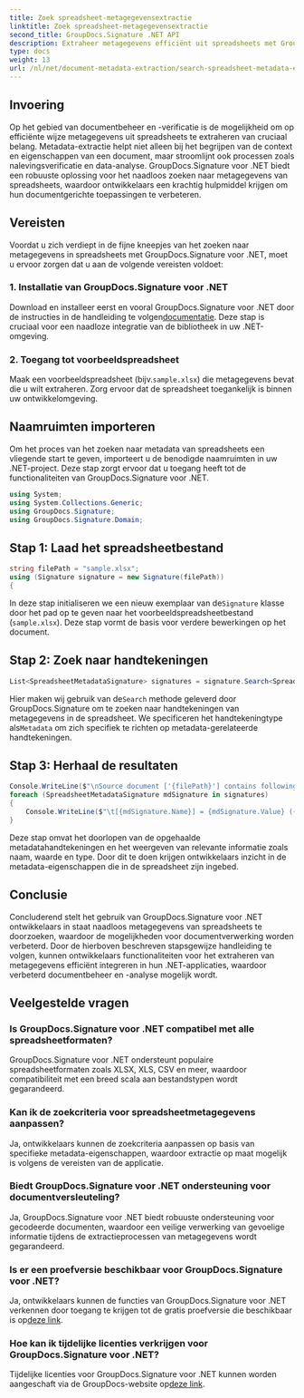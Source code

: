 ```yaml
---
title: Zoek spreadsheet-metagegevensextractie
linktitle: Zoek spreadsheet-metagegevensextractie
second_title: GroupDocs.Signature .NET API
description: Extraheer metagegevens efficiënt uit spreadsheets met GroupDocs.Signature voor .NET. Verbeter moeiteloos documentbeheer en -analyse.
type: docs
weight: 13
url: /nl/net/document-metadata-extraction/search-spreadsheet-metadata-extraction/
---
```

## Invoering
Op het gebied van documentbeheer en -verificatie is de mogelijkheid om op efficiënte wijze metagegevens uit spreadsheets te extraheren van cruciaal belang. Metadata-extractie helpt niet alleen bij het begrijpen van de context en eigenschappen van een document, maar stroomlijnt ook processen zoals nalevingsverificatie en data-analyse. GroupDocs.Signature voor .NET biedt een robuuste oplossing voor het naadloos zoeken naar metagegevens van spreadsheets, waardoor ontwikkelaars een krachtig hulpmiddel krijgen om hun documentgerichte toepassingen te verbeteren.
## Vereisten
Voordat u zich verdiept in de fijne kneepjes van het zoeken naar metagegevens in spreadsheets met GroupDocs.Signature voor .NET, moet u ervoor zorgen dat u aan de volgende vereisten voldoet:
### 1. Installatie van GroupDocs.Signature voor .NET
 Download en installeer eerst en vooral GroupDocs.Signature voor .NET door de instructies in de handleiding te volgen[documentatie](https://reference.groupdocs.com/signature/net/). Deze stap is cruciaal voor een naadloze integratie van de bibliotheek in uw .NET-omgeving.
### 2. Toegang tot voorbeeldspreadsheet
Maak een voorbeeldspreadsheet (bijv.`sample.xlsx`) die metagegevens bevat die u wilt extraheren. Zorg ervoor dat de spreadsheet toegankelijk is binnen uw ontwikkelomgeving.

## Naamruimten importeren
Om het proces van het zoeken naar metadata van spreadsheets een vliegende start te geven, importeert u de benodigde naamruimten in uw .NET-project. Deze stap zorgt ervoor dat u toegang heeft tot de functionaliteiten van GroupDocs.Signature voor .NET.

```csharp
using System;
using System.Collections.Generic;
using GroupDocs.Signature;
using GroupDocs.Signature.Domain;
```
## Stap 1: Laad het spreadsheetbestand
```csharp
string filePath = "sample.xlsx";
using (Signature signature = new Signature(filePath))
{
```
 In deze stap initialiseren we een nieuw exemplaar van de`Signature` klasse door het pad op te geven naar het voorbeeldspreadsheetbestand (`sample.xlsx`). Deze stap vormt de basis voor verdere bewerkingen op het document.
## Stap 2: Zoek naar handtekeningen
```csharp
List<SpreadsheetMetadataSignature> signatures = signature.Search<SpreadsheetMetadataSignature>(SignatureType.Metadata);
```
 Hier maken wij gebruik van de`Search` methode geleverd door GroupDocs.Signature om te zoeken naar handtekeningen van metagegevens in de spreadsheet. We specificeren het handtekeningtype als`Metadata` om zich specifiek te richten op metadata-gerelateerde handtekeningen.
## Stap 3: Herhaal de resultaten
```csharp
Console.WriteLine($"\nSource document ['{filePath}'] contains following signatures.");
foreach (SpreadsheetMetadataSignature mdSignature in signatures)
{
    Console.WriteLine($"\t[{mdSignature.Name}] = {mdSignature.Value} ({mdSignature.Type})");
}
```
Deze stap omvat het doorlopen van de opgehaalde metadatahandtekeningen en het weergeven van relevante informatie zoals naam, waarde en type. Door dit te doen krijgen ontwikkelaars inzicht in de metadata-eigenschappen die in de spreadsheet zijn ingebed.

## Conclusie
Concluderend stelt het gebruik van GroupDocs.Signature voor .NET ontwikkelaars in staat naadloos metagegevens van spreadsheets te doorzoeken, waardoor de mogelijkheden voor documentverwerking worden verbeterd. Door de hierboven beschreven stapsgewijze handleiding te volgen, kunnen ontwikkelaars functionaliteiten voor het extraheren van metagegevens efficiënt integreren in hun .NET-applicaties, waardoor verbeterd documentbeheer en -analyse mogelijk wordt.
## Veelgestelde vragen
### Is GroupDocs.Signature voor .NET compatibel met alle spreadsheetformaten?
GroupDocs.Signature voor .NET ondersteunt populaire spreadsheetformaten zoals XLSX, XLS, CSV en meer, waardoor compatibiliteit met een breed scala aan bestandstypen wordt gegarandeerd.
### Kan ik de zoekcriteria voor spreadsheetmetagegevens aanpassen?
Ja, ontwikkelaars kunnen de zoekcriteria aanpassen op basis van specifieke metadata-eigenschappen, waardoor extractie op maat mogelijk is volgens de vereisten van de applicatie.
### Biedt GroupDocs.Signature voor .NET ondersteuning voor documentversleuteling?
Ja, GroupDocs.Signature voor .NET biedt robuuste ondersteuning voor gecodeerde documenten, waardoor een veilige verwerking van gevoelige informatie tijdens de extractieprocessen van metagegevens wordt gegarandeerd.
### Is er een proefversie beschikbaar voor GroupDocs.Signature voor .NET?
 Ja, ontwikkelaars kunnen de functies van GroupDocs.Signature voor .NET verkennen door toegang te krijgen tot de gratis proefversie die beschikbaar is op[deze link](https://releases.groupdocs.com/).
### Hoe kan ik tijdelijke licenties verkrijgen voor GroupDocs.Signature voor .NET?
 Tijdelijke licenties voor GroupDocs.Signature voor .NET kunnen worden aangeschaft via de GroupDocs-website op[deze link](https://purchase.groupdocs.com/temporary-license/).